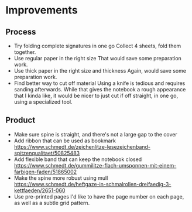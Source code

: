 # Improvements

## Process

- Try folding complete signatures in one go
  Collect 4 sheets, fold them together.
- Use regular paper in the right size
  That would save some preparation work.
- Use thick paper in the right size and thickness
  Again, would save some preparation work.
- Find better way to cut off material
  Using a knife is tedious and requires sanding afterwards. While that gives the notebook a rough appearance that I kinda like, it would be nicer to just cut if off straight, in one go, using a specialized tool.


## Product

- Make sure spine is straight, and there's not a large gap to the cover
- Add ribbon that can be used as bookmark
  https://www.schmedt.de/zeichenlitze-lesezeichenband-spitzenqualitaet/50825483
- Add flexible band that can keep the notebook closed
  https://www.schmedt.de/gummilitze-flach-umsponnen-mit-einem-farbigen-faden/51865002
- Make the spine more robust using mull
  https://www.schmedt.de/heftgaze-in-schmalrollen-dreifaedig-3-kettfaeden/2651-060
- Use pre-printed pages
  I'd like to have the page number on each page, as well as a subtle grid pattern.
